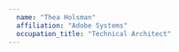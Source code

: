 ```yaml
---
  name: "Thea Holsman"
  affiliation: "Adobe Systems"
  occupation_title: "Technical Architect"
---
```

